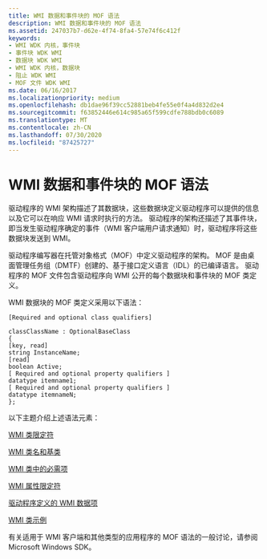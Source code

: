 ```yaml
---
title: WMI 数据和事件块的 MOF 语法
description: WMI 数据和事件块的 MOF 语法
ms.assetid: 247037b7-d62e-4f74-8fa4-57e74f6c412f
keywords:
- WMI WDK 内核，事件块
- 事件块 WDK WMI
- 数据块 WDK WMI
- WMI WDK 内核，数据块
- 阻止 WDK WMI
- MOF 文件 WDK WMI
ms.date: 06/16/2017
ms.localizationpriority: medium
ms.openlocfilehash: db1dae96f39cc52881beb4fe55e0f4a4d832d2e4
ms.sourcegitcommit: f63852446e614c985a65f599cdfe788bdb0c6089
ms.translationtype: MT
ms.contentlocale: zh-CN
ms.lasthandoff: 07/30/2020
ms.locfileid: "87425727"
---
```

# <a name="mof-syntax-for-wmi-data-and-event-blocks"></a>WMI 数据和事件块的 MOF 语法





驱动程序的 WMI 架构描述了其数据块，这些数据块定义驱动程序可以提供的信息以及它可以在响应 WMI 请求时执行的方法。 驱动程序的架构还描述了其事件块，即当发生驱动程序确定的事件（WMI 客户端用户请求通知）时，驱动程序将这些数据块发送到 WMI。

驱动程序编写器在托管对象格式（MOF）中定义驱动程序的架构。 MOF 是由桌面管理任务组（DMTF）创建的、基于接口定义语言（IDL）的已编译语言。 驱动程序的 MOF 文件包含驱动程序向 WMI 公开的每个数据块和事件块的 MOF 类定义。

WMI 数据块的 MOF 类定义采用以下语法：

```mof
[Required and optional class qualifiers]

classClassName : OptionalBaseClass 
{ 
[key, read] 
string InstanceName; 
[read] 
boolean Active; 
[ Required and optional property qualifiers ] 
datatype itemname1; 
[ Required and optional property qualifiers ] 
datatype itemnameN; 
}; 
```

以下主题介绍上述语法元素：

[WMI 类限定符](wmi-class-qualifiers.md)

[WMI 类名和基类](wmi-class-names-and-base-classes.md)

[WMI 类中的必需项](required-items-in-wmi-classes.md)

[WMI 属性限定符](wmi-property-qualifiers.md)

[驱动程序定义的 WMI 数据项](driver-defined-wmi-data-items.md)

[WMI 类示例](wmi-class-examples.md)

有关适用于 WMI 客户端和其他类型的应用程序的 MOF 语法的一般讨论，请参阅 Microsoft Windows SDK。

 

 





